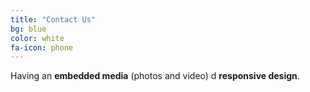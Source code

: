 ```yaml
---
title: "Contact Us"
bg: blue
color: white
fa-icon: phone
---
```


Having an **embedded media** (photos and video) d **responsive design**.

